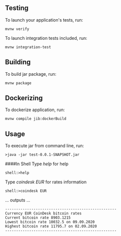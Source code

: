 ## Testing
To launch your application's tests, run:
```
mvnw verify
```
To launch integration tests included, run:
```
mvnw integration-test
```
## Building
To build jar package, run:
```
mvnw package
```
## Dockerizing
To dockerize application, run:
```
mvnw compile jib:dockerBuild
```
## Usage
To execute jar from command line, run: 
```
>java -jar test-0.0.1-SNAPSHOT.jar
```
####In Shell
Type *help* for help
```
shell:>help
```
Type *coindesk EUR* for rates information
```
shell:>coindesk EUR
```
... outputs ...
```
---------------------------------------------------
Currency EUR CoinDesk bitcoin rates
Current bitcoin rate 8903.1215
Lowest bitcoin rate 10032.5 on 09.09.2020
Highest bitcoin rate 11795.7 on 02.09.2020
---------------------------------------------------
```
